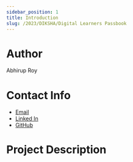 ```yaml
---
sidebar_position: 1
title: Introduction
slug: /2023/DIKSHA/Digital Learners Passbook
---
```



# Author
Abhirup Roy

# Contact Info
- [Email](mailto:chandraniroy.sk@gmail.com) 
- [Linked In](https://www.linkedin.com/in/abhirup-roy-595501241/) 
- [GitHub](https://github.com/abhirupr123) 

# Project Description

